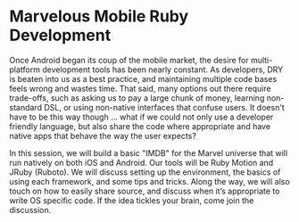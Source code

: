 Marvelous Mobile Ruby Development
================================
Once Android began its coup of the mobile market, the desire for multi-platform development tools has been nearly constant. As developers, DRY is beaten into us as a best practice, and maintaining multiple code bases feels wrong and wastes time. That said, many options out there require trade-offs, such as asking us to pay a large chunk of money, learning non-standard DSL, or using non-native interfaces that confuse users. It doesn't have to be this way though ... what if we could not only use a developer friendly language, but also share the code where appropriate and have native apps that behave the way the user expects? 

In this session, we will build a basic "IMDB" for the Marvel universe that will run natively on both iOS and Android. Our tools will be Ruby Motion and JRuby (Ruboto). We will discuss setting up the environment, the basics of using each framework, and some tips and tricks. Along the way, we will also touch on how to easily share source, and discuss when it’s appropriate to write OS specific code. If the idea tickles your brain, come join the discussion.